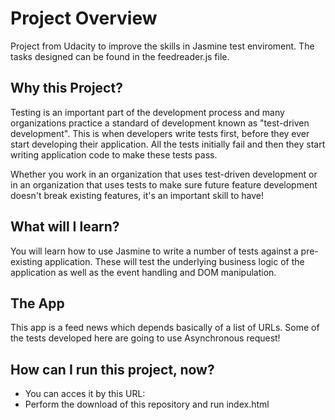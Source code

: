 # Project Overview

Project from Udacity to improve the skills in Jasmine test enviroment. The tasks designed can be found in the feedreader.js file.


## Why this Project?

Testing is an important part of the development process and many organizations practice a standard of development known as "test-driven development". This is when developers write tests first, before they ever start developing their application. All the tests initially fail and then they start writing application code to make these tests pass.

Whether you work in an organization that uses test-driven development or in an organization that uses tests to make sure future feature development doesn't break existing features, it's an important skill to have!


## What will I learn?

You will learn how to use Jasmine to write a number of tests against a pre-existing application. These will test the underlying business logic of the application as well as the event handling and DOM manipulation.


## The App

This app is a feed news which depends basically of a list of URLs. Some of the tests developed here are going to use Asynchronous request!


## How can I run this project, now?

* You can acces it by this URL:
* Perform the download of this repository and run index.html

